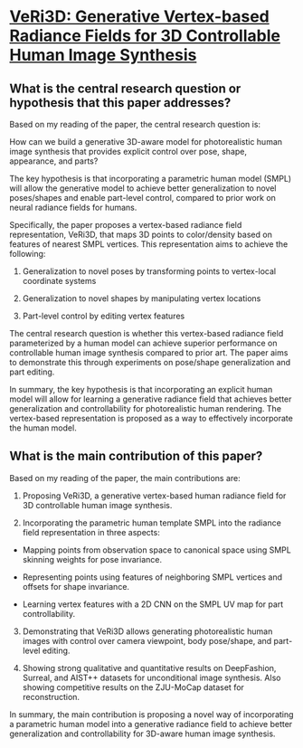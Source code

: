 # [VeRi3D: Generative Vertex-based Radiance Fields for 3D Controllable   Human Image Synthesis](https://arxiv.org/abs/2309.04800)

## What is the central research question or hypothesis that this paper addresses?

 Based on my reading of the paper, the central research question is: 

How can we build a generative 3D-aware model for photorealistic human image synthesis that provides explicit control over pose, shape, appearance, and parts?

The key hypothesis is that incorporating a parametric human model (SMPL) will allow the generative model to achieve better generalization to novel poses/shapes and enable part-level control, compared to prior work on neural radiance fields for humans. 

Specifically, the paper proposes a vertex-based radiance field representation, VeRi3D, that maps 3D points to color/density based on features of nearest SMPL vertices. This representation aims to achieve the following:

1) Generalization to novel poses by transforming points to vertex-local coordinate systems 

2) Generalization to novel shapes by manipulating vertex locations

3) Part-level control by editing vertex features 

The central research question is whether this vertex-based radiance field parameterized by a human model can achieve superior performance on controllable human image synthesis compared to prior art. The paper aims to demonstrate this through experiments on pose/shape generalization and part editing.

In summary, the key hypothesis is that incorporating an explicit human model will allow for learning a generative radiance field that achieves better generalization and controllability for photorealistic human rendering. The vertex-based representation is proposed as a way to effectively incorporate the human model.


## What is the main contribution of this paper?

 Based on my reading of the paper, the main contributions are:

1. Proposing VeRi3D, a generative vertex-based human radiance field for 3D controllable human image synthesis. 

2. Incorporating the parametric human template SMPL into the radiance field representation in three aspects:

- Mapping points from observation space to canonical space using SMPL skinning weights for pose invariance. 

- Representing points using features of neighboring SMPL vertices and offsets for shape invariance.

- Learning vertex features with a 2D CNN on the SMPL UV map for part controllability.

3. Demonstrating that VeRi3D allows generating photorealistic human images with control over camera viewpoint, body pose/shape, and part-level editing.

4. Showing strong qualitative and quantitative results on DeepFashion, Surreal, and AIST++ datasets for unconditional image synthesis. Also showing competitive results on the ZJU-MoCap dataset for reconstruction.

In summary, the main contribution is proposing a novel way of incorporating a parametric human model into a generative radiance field to achieve better generalization and controllability for 3D-aware human image synthesis.
